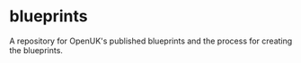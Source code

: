# blueprints
A repository for OpenUK's published blueprints and the process for creating the blueprints.
